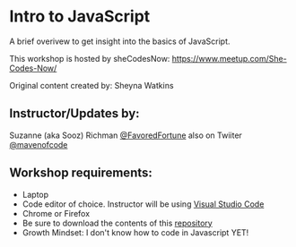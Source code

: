 # Intro to JavaScript

A brief overivew to get insight into the basics of JavaScript.

This workshop is hosted by sheCodesNow: https://www.meetup.com/She-Codes-Now/

Original content created by: Sheyna Watkins

## Instructor/Updates by:
Suzanne (aka Sooz) Richman [@FavoredFortune](https://github.com/FavoredFortune) also on Twiiter [@mavenofcode](https://twitter.com/MavenofCode)

## Workshop requirements: 

* Laptop
* Code editor of choice. Instructor will be using [Visual Studio Code](https://code.visualstudio.com/download) 
* Chrome or Firefox
* Be sure to download the contents of this [repository](https://github.com/She-Codes-Now/Intro-to-JavaScript)
* Growth Mindset: I don't know how to code in Javascript YET!
